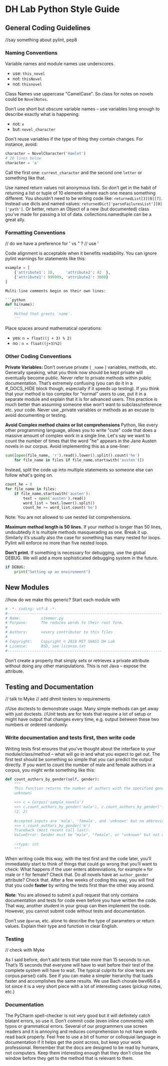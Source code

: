 # DH Lab Python Style Guide

## General Coding Guidelines

//say something about pylint, pep8

### Naming Conventions

Variable names and module names use underscores. 
*    use: `this_novel`
*    not: `thisNovel`
*    not: `thisnovel`
    
Class Names use uppercase "CamelCase". So class for notes on 
novels could be `NovelNotes`.

Don’t use short but obscure variable names – use variables long enough to describe exactly what is happening:
*    not: `x`
*    but: `novel_character`

Don't reuse variables if the type of thing they contain changes.
For instance, avoid:
```python
character = NovelCharacter('Hamlet')
# 20 lines below
character = 'a'
```

Call the first one: `current_character` and the second one `letter` or something like that.

Use named return values not anonymous lists.  So don’t get in the habit of returning a list or tuple of 10 elements where each one means something different. You shouldn’t need to be writing code like: `returnedList[3][0][7]`.
Instead use dicts and named values: `returnedDict['parseFailuresList'][0]['path']`.  Or better, return an Object of a new (but documented) class you’ve made for passing a lot of data.  collections.namedtuple can be a great ally.

### Formatting Conventions
// do we have a preference for ' vs " ?
// use '

Code alignment is acceptable when it benefits readability. You can ignore pylint warnings for statements like this:
```python 
example = [
    {'attribute1': 10,     'attribute2': 42  },
    {'attribute1': 999999, 'attribute2': 3000}
]

Multi-line comments begin on their own lines: 

```python
def hi(name):
    '''
    Method that greets 'name'.
    '''
```

Place spaces around mathematical operations:
*    yes: `n = float((j + 3) % 2)`
*    no : `n = float((j+3)%2)`

### Other Coding Conventions

**Private Variables:** Don’t overuse private ( `_name` ) variables, methods, etc. Generally speaking, what you think now should be kept private will eventually become public.  Never refer to private methods within public documentation.  That’s extremely confusing (you can do it in a #_DOCS_HIDE block though, especially if it speeds up testing). If you think that your method is too complex for “normal” users to use, put it in a separate module and explain that it is for advanced users. This practice is much better than assuming someone else won’t want to subclass/reference etc. your code. Never use _private variables or methods as an excuse to avoid documenting or testing.

**Avoid Complex method chains or list comprehensions** Python, 
like every other programming language, allows you to write "cute" code that does a massive amount of complex work in a single line. Let's say we want to count the number of times that the word "he" appears in the Jane Austen novels in our corpus. Avoid implementing this as a one-liner:
```python
sum([open(file_name, 'r').read().lower().split().count('he') 
    for file_name in files if file_name.startswith('austen')])
```
Instead, split the code up into multiple statements so someone else can follow what's going on.
```python
count_he = 0
for file_name in files:
    if file_name.startswith('austen'):
        text = open('austen').read()
        word_list = text.lower().split()
        count_he += word_list.count('he')
```
Note: You are not allowed to use nested list comprehensions.

**Maximum method length is 50 lines.** If your method is longer than 50 lines, undoubtedly it is multiple methods masquerading as one. Break it up.  Similarly it’s usually also the case for something has many nested for loops.  Pylint will enforce no more than five nested loops.

**Don't print.** If something is necessary for debugging, use the global DEBUG. We will add a more sophisticated debugging system in the future.
```python
if DEBUG:
    print("Setting up an environment")
```




## New Modules
//how do we make this generic?
Start each module with
```python
# -*- coding: utf-8 -*-
#---------------------------------------------------------------------
# Name:         stemmer.py
# Purpose:      The reduces words to their root form.
#
# Authors:      <every contributor to this file>
#
# Copyright:    Copyright © 2018 MIT SHASS DH Lab
# License:      BSD, see license.txt
#---------------------------------------------------------------------
```

Don’t create a property that simply sets or retrieves a private attribute without doing any other manipulations. This is not Java – expose the attribute.


## Testing and Documentation
// talk to Myke
// add dhmit testers to requirements

//Use doctests to demonstrate usage. Many simple methods can get away with just doctests.
//Unit tests are for tests that require a lot of setup or might have output that changes every time, e.g. output between these two numbers or ordered randomly. 

### Write documentation and tests first, then write code

Writing tests first ensures that you’ve thought about the interface to your module/class/method – what will go in and what you expect to get out.  The first test should be something so simple that you can predict the output directly. 
If you want to count the number of male and female authors in a corpus, you might write something like this:

```python
def count_authors_by_gender(self, gender):
    """ 
    This function returns the number of authors with the specified gender (male, female, 
    unknown)

    >>> c = Corpus('sample_novels')
    >>> c.count_authors_by_gender('male'), c.count_authors_by_gender('female')
    (2, 2)
    
    Accepted inputs are 'male', 'female', and 'unknown' but no abbreviations.
    >>> c.count_authors_by_gender('m')
    Traceback (most recent call last):
    ValueError: Gender must be "male", "female", or "unknown" but not m.
    
    :rtype: int
    """
```
When writing code this way, with the test first and the code later, you’ll immediately start to think of things that could go wrong that you’ll want to check: What happens if the user enters abbreviations, for example `m` for male or `f` for female? Check that. Do all novels have an `author_gender` attribute? Check that. After a few weeks of coding this way, you will find that you code **faster** by writing the tests first than the other way around.

**Note**: You are allowed to submit a pull request that only contains documentation and tests for code even before you have written the code. That way, another student in your group can then implement the code. However, you cannot submit code without tests and documentation.

Don’t use `@param`, etc. alone to describe the type of parameters or return values. Explain their type and function in clear English.

### Testing
// check with Myke

As I said before, don’t add tests that take more than 15 seconds to run.  That’s 15 seconds that everyone will have to wait before their test of the complete system will have to wait.  The typical culprits for slow tests are corpus.parse() calls.  See if you can make a simpler hierarchy that loads faster and accomplishes the same results. We use Bach chorale bwv66.6 a lot since it is a very short piece with a lot of interesting cases (pickup notes, etc.)

### Documentation
The PyCharm spell-checker is not very good but it will definitely catch blatant errors, so use it. Don’t commit code (even inline comments) with typos or grammatical errors.  Several of our programmers use screen readers and it is annoying and reduces comprehension to not have words read back properly.
Feel free to use a bit of humor or colloquial language in documentation if it helps get the point across, but keep your work professional.  Remember that the docs are designed to be read by humans, not computers.  Keep them interesting enough that they don’t close the window before they get to the method that is relevant to them.



